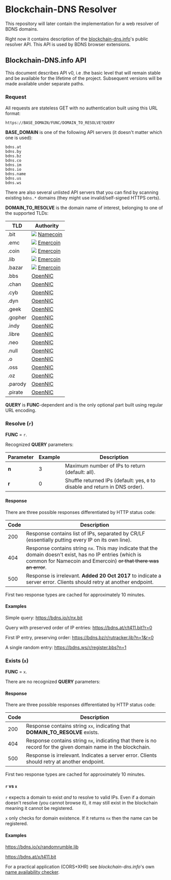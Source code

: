 # Blockchain-DNS Resolver

This repository will later contain the implementation for a web resolver of BDNS domains.

Right now it contains description of the [blockchain-dns.info](https://blockchain-dns.info)'s public resolver API. This API is used by BDNS browser extensions.

## Blockchain-DNS.info API

This document describes API v0, i.e .the basic level that will remain stable and be available for the lifetime of the project. Subsequent versions will be made available under separate paths.

### Request

All requests are stateless GET with no authentication built using this URL format:

```
https://BASE_DOMAIN/FUNC/DOMAIN_TO_RESOLVE?QUERY
```

**BASE_DOMAIN** is one of the following API servers (it doesn't matter which one is used):

```
bdns.at
bdns.by
bdns.bz
bdns.co
bdns.im
bdns.io
bdns.name
bdns.us
bdns.ws
```

There are also several unlisted API servers that you can find by scanning existing `bdns.*` domains (they might use invalid/self-signed HTTPS certs).

**DOMAIN_TO_RESOLVE** is the domain name of interest, belonging to one of the supported TLDs:

TLD     | Authority
------- | ---------------------------------
.bit    | ![](https://blockchain-dns.info/img/menu-namecoin.png) [Namecoin](https://namecoin.org)
.emc    | ![](https://blockchain-dns.info/img/menu-emercoin.png) [Emercoin](https://emercoin.com)
.coin   | ![](https://blockchain-dns.info/img/menu-emercoin.png) [Emercoin](https://emercoin.com)
.lib    | ![](https://blockchain-dns.info/img/menu-emercoin.png) [Emercoin](https://emercoin.com)
.bazar  | ![](https://blockchain-dns.info/img/menu-emercoin.png) [Emercoin](https://emercoin.com)
.bbs    | [OpenNIC](https://wiki.opennic.org/opennic/dot)
.chan   | [OpenNIC](https://wiki.opennic.org/opennic/dot)
.cyb    | [OpenNIC](https://wiki.opennic.org/opennic/dot)
.dyn    | [OpenNIC](https://wiki.opennic.org/opennic/dot)
.geek   | [OpenNIC](https://wiki.opennic.org/opennic/dot)
.gopher | [OpenNIC](https://wiki.opennic.org/opennic/dot)
.indy   | [OpenNIC](https://wiki.opennic.org/opennic/dot)
.libre  | [OpenNIC](https://wiki.opennic.org/opennic/dot)
.neo    | [OpenNIC](https://wiki.opennic.org/opennic/dot)
.null   | [OpenNIC](https://wiki.opennic.org/opennic/dot)
.o      | [OpenNIC](https://wiki.opennic.org/opennic/dot)
.oss    | [OpenNIC](https://wiki.opennic.org/opennic/dot)
.oz     | [OpenNIC](https://wiki.opennic.org/opennic/dot)
.parody | [OpenNIC](https://wiki.opennic.org/opennic/dot)
.pirate | [OpenNIC](https://wiki.opennic.org/opennic/dot)

**QUERY** is **FUNC**-dependent and is the only optional part built using regular URL encoding. 

### Resolve (`r`)

**FUNC** = `r`.

Recognized **QUERY** parameters:

Parameter | Example | Description
--------- | ------- | -----------
**n**     | 3       | Maximum number of IPs to return (default: all).
**r**     | 0       | Shuffle returned IPs (default: yes, `0` to disable and return in DNS order).

#### Response

There are three possible responses differentiated by HTTP status code:

Code      | Description
--------- | --------------------------
200       | Response contains list of IPs, separated by CR/LF (essentially putting every IP on its own line).
404       | Response contains string `nx`. This may indicate that the domain doesn't exist, has no IP entries (which is common for Namecoin and Emercoin) ~~or that there was an error~~.
500       | Response is irrelevant. **Added 20 Oct 2017** to indicate a server error. Clients should retry at another endpoint.

First two response types are cached for approximately 10 minutes.

#### Examples

Simple query:
https://bdns.io/r/nx.bit

Query with preserved order of IP entries:
https://bdns.at/r/t411.bit?r=0

First IP entry, preserving order:
https://bdns.bz/r/rutracker.lib?n=1&r=0

A single random entry:
https://bdns.ws/r/register.bbs?n=1

### Exists (`x`)

**FUNC** = `x`.

There are no recognized **QUERY** parameters:

#### Response

There are three possible responses differentiated by HTTP status code:

Code      | Description
--------- | --------------------------
200       | Response contains string `xx`, indicating that **DOMAIN_TO_RESOLVE** exists.
404       | Response contains string `nx`, indicating that there is no record for the given domain name in the blockchain.
500       | Response is irrelevant. Indicates a server error. Clients should retry at another endpoint.

First two response types are cached for approximately 10 minutes.

#### `r` vs `x`

`r` expects a domain to exist *and* to resolve to valid IPs. Even if a domain doesn't resolve (you cannot browse it), it may still exist in the blockchain meaning it cannot be registered.

`x` only checks for domain existence. If it returns `nx` then the name can be registered.

#### Examples

https://bdns.io/x/randomrumble.lib

https://bdns.at/x/t411.bit

For a practical application (CORS+XHR) see *blockchain-dns.info*'s own [name availability checker](https://blockchain-dns.info/explorer/).
